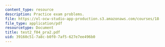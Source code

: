 ```yaml
---
content_type: resource
description: Practice exam problems.
file: https://ol-ocw-studio-app-production.s3.amazonaws.com/courses/18-075-advanced-calculus-for-engineers-fall-2004/39160c517a8cb0f07af5627e7ee496b0_test2_f04_pra2.pdf
file_type: application/pdf
resourcetype: Document
title: test2_f04_pra2.pdf
uid: 39160c51-7a8c-b0f0-7af5-627e7ee496b0
---
```

